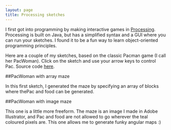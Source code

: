 ```yaml
---
layout: page
title: Processing sketches
---
```

<script src="processing.js">

</script>

I first got into programming by making interactive games in [Processing](https://processing.org/). Processing is built on Java, but has a simplified syntax and a GUI where you can run your sketches. I found it to be a fun way to learn object-oriented programming principles.

Here are a couple of my sketches, based on the classic Pacman game (I call her PacWoman). Click on the sketch and use your arrow keys to control Pac. Source code [here]().

##PacWoman with array maze 

In this first sketch, I generated the maze by specifying an array of blocks where thePac and food can be generated.

<canvas data-processing-sources="Maze_for_Pacwoman/Maze_for_Pacwoman.pde"></canvas>

##PacWoman with image maze

This one is a little more freeform. The maze is an image I made in Adobe Illustrator, and Pac and food are not allowed to go wherever the teal coloured pixels are. This one allows me to generate funky angular maps :)  

<canvas data-processing-sources="Arty_PacWoman/Arty_PacWoman.pde"></canvas>